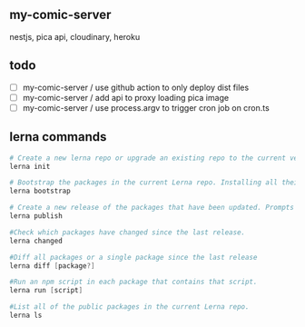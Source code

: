 ## my-comic-server

nestjs, pica api, cloudinary, heroku

## todo

- [ ] my-comic-server / use github action to only deploy dist files
- [ ] my-comic-server / add api to proxy loading pica image
- [ ] my-comic-server / use process.argv to trigger cron job on cron.ts

## lerna commands

```s
# Create a new lerna repo or upgrade an existing repo to the current version of Lerna.
lerna init

# Bootstrap the packages in the current Lerna repo. Installing all their dependencies and linking any cross-dependencies.
lerna bootstrap

# Create a new release of the packages that have been updated. Prompts for a new version and updates all the packages on git and npm.
lerna publish

#Check which packages have changed since the last release.
lerna changed

#Diff all packages or a single package since the last release
lerna diff [package?]

#Run an npm script in each package that contains that script.
lerna run [script]

#List all of the public packages in the current Lerna repo.
lerna ls

```
